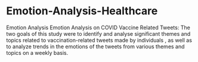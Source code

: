# Emotion-Analysis-Healthcare
Emotion Analysis Emotion Analysis on COVID Vaccine Related Tweets:
The two goals of this study were to identify and analyse significant themes and topics related to vaccination-related tweets made by individuals , as well as to analyze trends in the emotions of the tweets from various themes and topics on a weekly basis.
